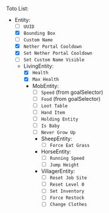 Toto List:
- Entity:
  - [ ] `UUID`
  - [X] `Bounding Box`
  - [ ] `Custom Name`
  - [X] `Nether Portal Cooldown`
  - [X] `Set Nether Portal Cooldown`
  - [ ] `Set Custom Name Visible`
  - LivingEntity:
    - [X] `Health`
    - [X] `Max Health`
    - MobEntity:
      - [ ] `Speed` (from goalSelector)
      - [ ] `Food` (from goalSelector)
      - [ ] `Loot Table`
      - [ ] `Hand Item`
      - [ ] `Holding Entity`
      - [ ] `Is Baby`
      - [ ] `Never Grow Up`
      - SheepEntity:
        - [ ] `Force Eat Grass`
      - HorseEntity:
        - [ ] `Running Speed`
        - [ ] `Jump Height`
      - VillagerEntity:
        - [ ] `Reset Job Site`
        - [ ] `Reset Level 0`
        - [ ] `Set Inventory`
        - [ ] `Force Restock`
        - [ ] `Change Clothes`
